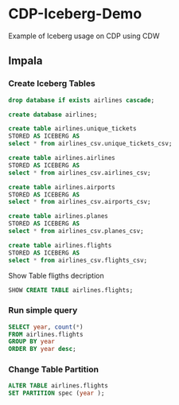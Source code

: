 # CDP-Iceberg-Demo
Example of Iceberg usage on CDP using CDW

## Impala

### Create Iceberg Tables

```sql
drop database if exists airlines cascade;

create database airlines;

create table airlines.unique_tickets
STORED AS ICEBERG AS
select * from airlines_csv.unique_tickets_csv;

create table airlines.airlines
STORED AS ICEBERG AS
select * from airlines_csv.airlines_csv;

create table airlines.airports
STORED AS ICEBERG AS
select * from airlines_csv.airports_csv;

create table airlines.planes
STORED AS ICEBERG AS
select * from airlines_csv.planes_csv;

create table airlines.flights
STORED AS ICEBERG AS
select * from airlines_csv.flights_csv;

```

Show Table fligths decription

```sql
SHOW CREATE TABLE airlines.flights;
```

### Run simple query

```sql
SELECT year, count(*) 
FROM airlines.flights
GROUP BY year
ORDER BY year desc;

```

### Change Table Partition

```sql
ALTER TABLE airlines.flights
SET PARTITION spec (year );
```

